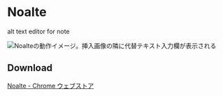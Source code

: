 # Noalte

alt text editor for note

![Noalteの動作イメージ。挿入画像の隣に代替テキスト入力欄が表示される](https://lh3.googleusercontent.com/hcU-IJK7rn53enFJCBNb0BAXla0Mcaw43KG2r6jrk3WDpyxrZ4VETUKIw9dez-PvjF4w9AQPYw=w640-h400-e365)

## Download

[Noalte \- Chrome ウェブストア](https://chrome.google.com/webstore/detail/noalte/fllgnabhoilflhpebloipnkjelkfcjbi)

